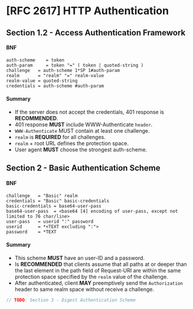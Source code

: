 # [RFC 2617] HTTP Authentication 

## Section 1.2 - Access Authentication Framework

#### BNF
```
auth-scheme    = token
auth-param     = token "=" ( token | quoted-string )
challenge   = auth-scheme 1*SP 1#auth-param
realm       = "realm" "=" realm-value
realm-value = quoted-string
credentials = auth-scheme #auth-param
```

#### Summary
- If the server does not accept the credentials, 401 response is **RECOMMENDED**.
- 401 response **MUST** include WWW-Authenticate `header`.
- `WWW-Authenticate` MUST contain at least one challenge.
- `realm` is **REQUIRED** for all challenges.
- `realm` + root URL defines the protection space.
- User agent **MUST** choose the strongest auth-scheme.

## Section 2 - Basic Authentication Scheme

#### BNF
```
challenge   = "Basic" realm
credentials = "Basic" basic-credentials
basic-credentials = base64-user-pass
base64-user-pass  = <base64 [4] encoding of user-pass, except not limited to 76 char/line>
user-pass   = userid ":" password
userid      = *<TEXT excluding ":">
password    = *TEXT
```

#### Summary 
- This scheme **MUST** have an user-ID and a password.
- Is **RECOMMENDED** that clients assume that all paths at or deeper than the last element in the path field of Request-URI are within the same protection space specified by the `realm` value of the challenge.
- After authenticated, client **MAY** preemptively send the `Authorization` header to same realm space without receive a challenge.



```javascript
// TODO: Section 3 - Digest Authentication Scheme
```